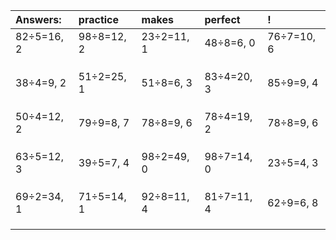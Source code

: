 | Answers: | practice | makes | perfect | ! |
| :--- | :--- | :--- | :--- | :--- |
| 82÷5=16, 2 | 98÷8=12, 2 | 23÷2=11, 1 | 48÷8=6, 0 | 76÷7=10, 6 | 
|   |   |   |   |   | 
|   |   |   |   |   | 
|   |   |   |   |   | 
| 38÷4=9, 2 | 51÷2=25, 1 | 51÷8=6, 3 | 83÷4=20, 3 | 85÷9=9, 4 | 
|   |   |   |   |   | 
|   |   |   |   |   | 
|   |   |   |   |   | 
| 50÷4=12, 2 | 79÷9=8, 7 | 78÷8=9, 6 | 78÷4=19, 2 | 78÷8=9, 6 | 
|   |   |   |   |   | 
|   |   |   |   |   | 
|   |   |   |   |   | 
| 63÷5=12, 3 | 39÷5=7, 4 | 98÷2=49, 0 | 98÷7=14, 0 | 23÷5=4, 3 | 
|   |   |   |   |   | 
|   |   |   |   |   | 
|   |   |   |   |   | 
| 69÷2=34, 1 | 71÷5=14, 1 | 92÷8=11, 4 | 81÷7=11, 4 | 62÷9=6, 8 | 
|   |   |   |   |   | 
|   |   |   |   |   | 
|   |   |   |   |   | 
